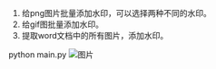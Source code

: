 1. 给png图片批量添加水印，可以选择两种不同的水印。
2. 给gif图批量添加水印。
3. 提取word文档中的所有图片，添加水印。

python main.py
![图片](https://github.com/whale3070/IEmark/assets/29242426/ebe051b4-3c66-481d-ae2a-b8ef49b7a906)
